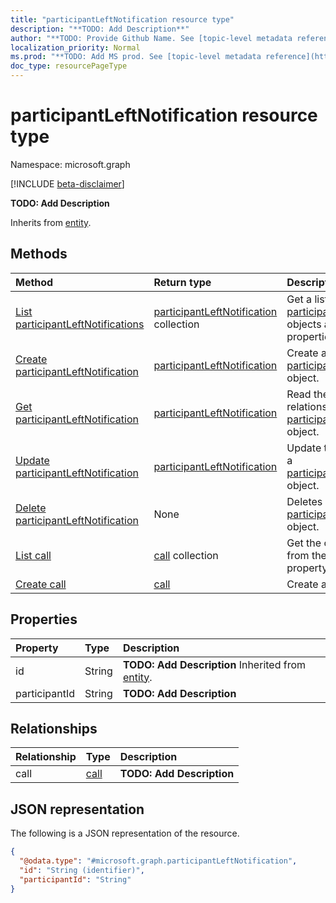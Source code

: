 ```yaml
---
title: "participantLeftNotification resource type"
description: "**TODO: Add Description**"
author: "**TODO: Provide Github Name. See [topic-level metadata reference](https://msgo.azurewebsites.net/add/document/guidelines/metadata.html#topic-level-metadata)**"
localization_priority: Normal
ms.prod: "**TODO: Add MS prod. See [topic-level metadata reference](https://msgo.azurewebsites.net/add/document/guidelines/metadata.html#topic-level-metadata)**"
doc_type: resourcePageType
---
```


# participantLeftNotification resource type

Namespace: microsoft.graph

[!INCLUDE [beta-disclaimer](../../includes/beta-disclaimer.md)]

**TODO: Add Description**


Inherits from [entity](../resources/entity.md).

## Methods
|Method|Return type|Description|
|:---|:---|:---|
|[List participantLeftNotifications](../api/participantleftnotification-list.md)|[participantLeftNotification](../resources/participantleftnotification.md) collection|Get a list of the [participantLeftNotification](../resources/participantleftnotification.md) objects and their properties.|
|[Create participantLeftNotification](../api/participantleftnotification-create.md)|[participantLeftNotification](../resources/participantleftnotification.md)|Create a new [participantLeftNotification](../resources/participantleftnotification.md) object.|
|[Get participantLeftNotification](../api/participantleftnotification-get.md)|[participantLeftNotification](../resources/participantleftnotification.md)|Read the properties and relationships of a [participantLeftNotification](../resources/participantleftnotification.md) object.|
|[Update participantLeftNotification](../api/participantleftnotification-update.md)|[participantLeftNotification](../resources/participantleftnotification.md)|Update the properties of a [participantLeftNotification](../resources/participantleftnotification.md) object.|
|[Delete participantLeftNotification](../api/participantleftnotification-delete.md)|None|Deletes a [participantLeftNotification](../resources/participantleftnotification.md) object.|
|[List call](../api/participantleftnotification-list-call.md)|[call](../resources/call.md) collection|Get the call resources from the call navigation property.|
|[Create call](../api/participantleftnotification-post-call.md)|[call](../resources/call.md)|Create a new call object.|

## Properties
|Property|Type|Description|
|:---|:---|:---|
|id|String|**TODO: Add Description** Inherited from [entity](../resources/entity.md).|
|participantId|String|**TODO: Add Description**|

## Relationships
|Relationship|Type|Description|
|:---|:---|:---|
|call|[call](../resources/call.md)|**TODO: Add Description**|

## JSON representation
The following is a JSON representation of the resource.
<!-- {
  "blockType": "resource",
  "keyProperty": "id",
  "@odata.type": "microsoft.graph.participantLeftNotification",
  "baseType": "microsoft.graph.entity",
  "openType": false
}
-->
``` json
{
  "@odata.type": "#microsoft.graph.participantLeftNotification",
  "id": "String (identifier)",
  "participantId": "String"
}
```

